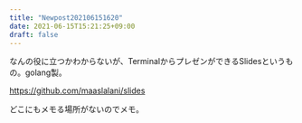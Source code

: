 ```yaml
---
title: "Newpost202106151620"
date: 2021-06-15T15:21:25+09:00
draft: false
---
```


なんの役に立つかわからないが、TerminalからプレゼンができるSlidesというもの。golang製。

https://github.com/maaslalani/slides

どこにもメモる場所がないのでメモ。


